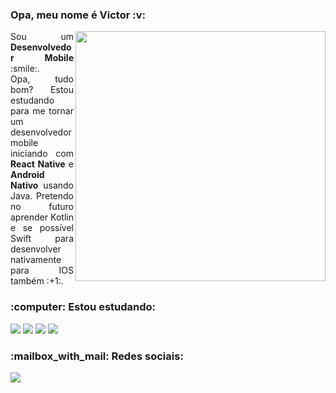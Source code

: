<h3>Opa, meu nome é Victor :v:</h3>
<img align="right" width="400" src="https://user-images.githubusercontent.com/66436169/108850732-71e6fa00-75c2-11eb-94cb-343f468507b2.png">
<p align="justify">
  Sou um <strong>Desenvolvedor Mobile</strong> :smile:.<br>
  Opa, tudo bom? Estou estudando para me tornar um desenvolvedor mobile iniciando com <strong>React Native</strong> e <strong>Android Nativo</strong> usando Java. Pretendo no futuro aprender Kotlin e se possível Swift para desenvolver nativamente para IOS também :+1:.
</p>
 <h3 align="left">:computer: Estou estudando:</h3>
<p align="left">
  <img src="https://img.shields.io/badge/Java-ED8B00?style=for-the-badge&logo=java&logoColor=white">
  <img src="https://img.shields.io/badge/Spring-6DB33F?style=for-the-badge&logo=spring&logoColor=white">
  <img src="https://img.shields.io/badge/React_Native-20232A?style=for-the-badge&logo=react&logoColor=61DAFB">
  <img src="https://img.shields.io/badge/Android-3DDC84?style=for-the-badge&logo=android&logoColor=white">
</p>
  <h3 align="left">:mailbox_with_mail: Redes sociais:</h3>  
<p align="left">
  <a href="https://www.linkedin.com/in/victorbmaciel">
  <img src="https://img.shields.io/badge/LinkedIn-0077B5?style=for-the-badge&logo=linkedin&logoColor=white"></a>
</p>

